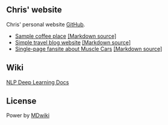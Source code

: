 Chris' website
-----------------------

Chris' personal website [GitHub][githubrepo].

* [Sample coffee place](cafe/) [[Markdown source]][cafe]
* [Simple travel blog website](travel_blog/) [[Markdown source]][travelblog]
* [Single-page fansite about Muscle Cars](muscle_cars/index.txt) [[Markdown source]][musclecards]


[githubrepo]: https://github.com/frameyl/frameyl.github.io
[cafe]: https://github.com/frameyl/frameyl.github.io/tree/master/cafe
[musclecards]: https://github.com/frameyl/frameyl.github.io/tree/master/cafe/muscle_cars
[travelblog]: https://github.com/frameyl/frameyl.github.io/tree/master/cafe/travel_blog

Wiki
----

[NLP Deep Learning Docs](nlp_docs/)

License
-------
Power by [MDwiki]

  [MDwiki]: http://www.mdwiki.info
  [cc]: http://creativecommons.org/licenses/
